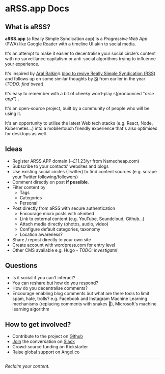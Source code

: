 # aRSS.app Docs

## What is aRSS?

**aRSS.app** (a Really Simple Syndication app) is a _Progressive Web App_ (PWA) like Google Reader with a timeline UI akin to social media.

It's an attempt to make it easier to decentralise your social circle's content with no surveillance capitalism or anti-social algorithms trying to influence your experience.

It's inspired by [Aral Balkin](https://twitter.com/aral)’s [blog to revive Really Simple Syndication (RSS)](https://ar.al/2018/06/29/reclaiming-rss/) and follows up on some similar thoughts by [Si](https://twitter.com/Si) from earlier in the year (_TODO: find tweet_).

It's easy to remember with a bit of cheeky word-play s(pronounced "_arse app_") .

It's an open-source project, built by a community of people who will be using it. 

It's an opportunity to utilise the latest Web tech stacks (e.g. React, Node, Kubernetes…) into a mobile/touch friendly experience that's also optimised for desktops as well.

## Ideas

* Register ARSS.APP domain (~£11.23/yr from Namecheap.com)
* Subscribe to your contacts’ websites and blogs
* Use existing social circles (Twitter) to find content sources (e.g. scrape your Twitter following/followers)
* Comment directly on post **if possible**.
* Filter content by 
	* Tags
	* Categories
	* Personal
* Post directly from aRSS with secure authentication
	* Encourage micro posts with oEmbed
	* Link to external content (e.g. YouTube, Soundcloud, Github…)
	* Attach media directly (photos, audio, video)
	* Configure default categories, taxonomy
	* Location awareness?
* Share / repost directly to your own site
* Create account with wordpress.com for entry level
* Other CMS available e.g. Hugo - _TODO: investigate!_

## Questions

* Is it social if you can't interact? 
* You can reshare but how do you respond? 
* How do you decentralise comments?
* Encourage enabling blog comments but what are there tools to limit spam, hate, trolls? e.g. Facebook and Instagram Machine Learning mechanisms (replacing comments with snakes 🐍), Microsoft's machine learning algorithm

## How to get involved?

- Contribute to the project on [Github](https://github.com/aRSSapp)
- [Join](https://join.slack.com/t/arssapp/shared_invite/enQtMzk2NzE1NzY2MDgxLWJmNjhlMzhhOWJiYjc0MzA2MWE1YjQ1NThjNTQ1MjIzNmFiMzc0NGI5MmUyOWU2ZDg1NjE0OTUyNzhjY2RmNDk) the conversation on [Slack](https://arssapp.slack.com/)
- Crowd-source funding on Kickstarter
- Raise global support on Angel.co

----

_Reclaim your content._